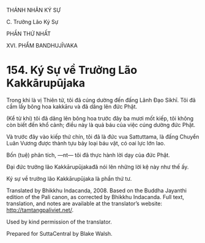 THÁNH NHÂN KÝ SỰ

C. Trưởng Lão Ký Sự

PHẦN THỨ NHẤT

XVI. PHẨM BANDHUJĪVAKA

# 154\. Ký Sự về Trưởng Lão Kakkārupūjaka

Trong khi là vị Thiên tử, tôi đã cúng dường đến đấng Lãnh Đạo Sikhī. Tôi đã cầm lấy bông hoa kakkāru và đã dâng lên đức Phật.

(Kể từ khi) tôi đã dâng lên bông hoa trước đây ba mươi mốt kiếp, tôi không còn biết đến khổ cảnh; điều này là quả báu của việc cúng dường đức Phật.

Và trước đây vào kiếp thứ chín, tôi đã là đức vua Sattuttama, là đấng Chuyển Luân Vương được thành tựu bảy loại báu vật, có oai lực lớn lao.

Bốn (tuệ) phân tích, ―nt― tôi đã thực hành lời dạy của đức Phật.

Đại đức trưởng lão Kakkārupūjakađã nói lên những lời kệ này như thế ấy.

Ký sự về trưởng lão Kakkārupūjaka là phần thứ tư.

Translated by Bhikkhu Indacanda, 2008. Based on the Buddha Jayanthi edition of the Pali canon, as corrected by Bhikkhu Indacanda. Full text, translation, and notes are available at the translator’s website: http://tamtangpaliviet.net/.

Used by kind permission of the translator.

Prepared for SuttaCentral by Blake Walsh.